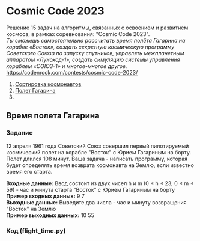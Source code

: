 # Cosmic Code 2023
Решение 15 задач на алгоритмы, связанных с освоением и развитием космоса, в рамках соревнования: "Cosmic Code 2023".  
*Ты сможешь самостоятельно рассчитать время полёта Гагарина на корабле «Восток», создать секретную космическую программу Советского Союза по запуску спутников, управлять межпланетным аппаратом «Луноход-1», создать симуляцию системы управления кораблем «СОЮЗ-1» и многое-многое другое.*  
<https://codenrock.com/contests/cosmic-code-2023/>

1. [Сортировка космонавтов](#сортировка-космонавтов)
2. [Полет Гагарина](#полет-гагарина)
3. 

## Время полета Гагарина
### Задание
12 апреля 1961 года Советский Союз совершил первый пилотируемый космический полет на корабле "Восток" с Юрием Гагариным на борту. Полет длился 108 минут. Ваша задача - написать программу, которая будет определять время возврата космонавта на Землю, если известно время его старта.  

**Входные данные:** Ввод состоит из двух чисел h и m (0 ≤ h ≤ 23; 0 ≤ m ≤ 59) - час и минута старта "Восток" с Юрием Гагариным на борту  
**Пример входных данных:** 9 7  
**Выходные данные:** Выведите два числа - час и минуту возвращения "Восток" на Землю  
**Пример выходных данных:** 10 55  

### Код (flight_time.py)
```python

```
